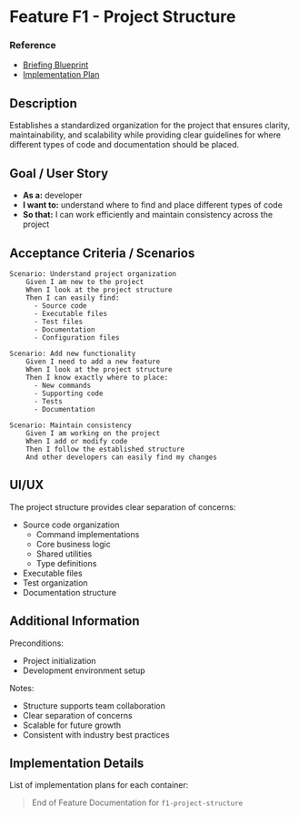 # Feature F1 - Project Structure

### Reference

- [Briefing Blueprint](/docs/briefing.blueprint.md)
- [Implementation Plan](/containers/c1-node-cli/docs/f1-project-structure.plan.md)

## Description

Establishes a standardized organization for the project that ensures clarity, maintainability, and scalability while providing clear guidelines for where different types of code and documentation should be placed.

## Goal / User Story

- **As a:** developer
- **I want to:** understand where to find and place different types of code
- **So that:** I can work efficiently and maintain consistency across the project

## Acceptance Criteria / Scenarios

```gherkin
Scenario: Understand project organization
    Given I am new to the project
    When I look at the project structure
    Then I can easily find:
      - Source code
      - Executable files
      - Test files
      - Documentation
      - Configuration files

Scenario: Add new functionality
    Given I need to add a new feature
    When I look at the project structure
    Then I know exactly where to place:
      - New commands
      - Supporting code
      - Tests
      - Documentation

Scenario: Maintain consistency
    Given I am working on the project
    When I add or modify code
    Then I follow the established structure
    And other developers can easily find my changes
```

## UI/UX

The project structure provides clear separation of concerns:

- Source code organization
  - Command implementations
  - Core business logic
  - Shared utilities
  - Type definitions
- Executable files
- Test organization
- Documentation structure

## Additional Information

Preconditions:
- Project initialization
- Development environment setup

Notes:
- Structure supports team collaboration
- Clear separation of concerns
- Scalable for future growth
- Consistent with industry best practices

## Implementation Details

List of implementation plans for each container:
<!-- This section will be updated by builder steps --> 

> End of Feature Documentation for `f1-project-structure`
